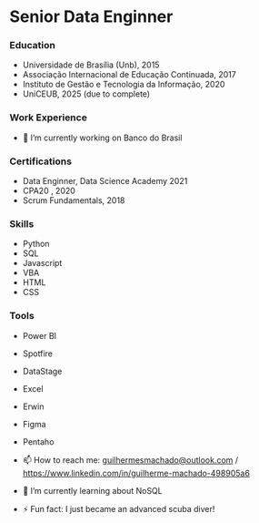 # Senior Data Enginner

### Education
- Universidade de Brasília (Unb), 2015
- Associação Internacional de Educação Continuada, 2017
- Instituto de Gestão e Tecnologia da Informação, 2020
- UniCEUB, 2025 (due to complete)

### Work Experience
-  🔭 I’m currently working on Banco do Brasil

### Certifications
- Data Enginner, Data Science Academy 2021
- CPA20 , 2020
- Scrum Fundamentals, 2018

### Skills
- Python
- SQL
- Javascript
- VBA
- HTML
- CSS

### Tools
- Power BI
- Spotfire
- DataStage
- Excel
- Erwin
- Figma
- Pentaho

- 📫 How to reach me: guilhermesmachado@outlook.com / https://www.linkedin.com/in/guilherme-machado-498905a6
- 🌱 I’m currently learning about NoSQL
- ⚡ Fun fact: I just became an advanced scuba diver!

